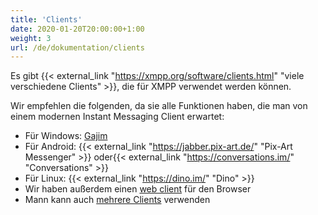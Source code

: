 ```yaml
---
title: 'Clients'
date: 2020-01-20T20:00:00+1:00
weight: 3
url: /de/dokumentation/clients
---
```


Es gibt {{< external_link "https://xmpp.org/software/clients.html" "viele verschiedene Clients" >}}, die für XMPP verwendet werden können.

Wir empfehlen die folgenden, da sie alle Funktionen haben, die man von einem modernen Instant Messaging Client erwartet:

- Für Windows: [Gajim](../gajim/)
- Für Android: {{< external_link "https://jabber.pix-art.de/" "Pix-Art Messenger" >}} oder{{< external_link "https://conversations.im/" "Conversations" >}}
- Für Linux: {{< external_link "https://dino.im/" "Dino" >}}
- Wir haben außerdem einen [web client](../web_client/) für den Browser
- Mann kann auch [mehrere Clients](../mehrere_clients/) verwenden
